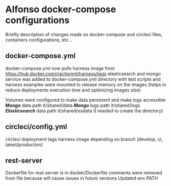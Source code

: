 # Alfonso docker-compose configurations
Briefly description of changes made on docker-compose and circleci files, containers configurations, etc...

## docker-compose.yml
docker-compose.yml now pulls harness image from https://hub.docker.com/r/actionml/harness/tags
elasticsearch and mongo service was added to docker-compose.yml
directory with test scripts and harness examples were mounted to release memory on the images (helps in reduce deployments execution time and optimizing images size)

Volumes were configured to make data persistent and make logs accessible
***Mongo*** data path it/shared/data
***Mongo*** logs path it/shared/logs
***Elasticsearch*** data path it/shared/esdata (I needed to create the directory)

## circleci/config.yml
circleci deployment tags harness image depending on branch (develop, ci, latest/production)

## rest-server
Dockerfile for rest-server is in docker/Dockerfile
comments were removed from file because will cause issues in future versions
Updated env PATH
